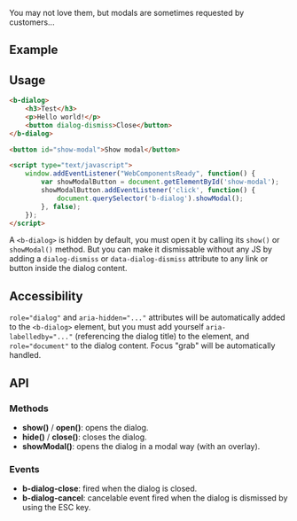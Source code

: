 You may not love them, but modals are sometimes requested by customers...

## Example
<div class="element-demo" id="example"></div>

## Usage

``` html
<b-dialog> 
    <h3>Test</h3>
    <p>Hello world!</p>
    <button dialog-dismiss>Close</button>
</b-dialog>

<button id="show-modal">Show modal</button>

<script type="text/javascript">
    window.addEventListener("WebComponentsReady", function() {
        var showModalButton = document.getElementById('show-modal');
        showModalButton.addEventListener('click', function() {
            document.querySelector('b-dialog').showModal();
        }, false);
    });
</script>
```

A `<b-dialog>` is hidden by default, you must open it by calling its `show()` or `showModal()` method. But you can make it dismissable without any JS by adding a `dialog-dismiss` or `data-dialog-dismiss` attribute to any link or button inside the dialog content.

## Accessibility

`role="dialog"` and `aria-hidden="..."` attributes will be automatically added to the `<b-dialog>` element, but you must add yourself `aria-labelledby="..."` (referencing the dialog title) to the element, and `role="document"` to the dialog content. Focus "grab" will be automatically handled.

## API

### Methods
- __show()__ / __open()__: opens the dialog.
- __hide()__ / __close()__: closes the dialog.
- __showModal()__: opens the dialog in a modal way (with an overlay).

### Events
- __b-dialog-close__: fired when the dialog is closed.
- __b-dialog-cancel__: cancelable event fired when the dialog is dismissed by using the ESC key.

